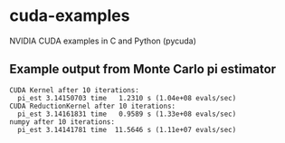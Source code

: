 # cuda-examples
NVIDIA CUDA examples in C and Python (pycuda)

## Example output from Monte Carlo pi estimator
```
CUDA Kernel after 10 iterations:
  pi_est 3.14150703 time   1.2310 s (1.04e+08 evals/sec)
CUDA ReductionKernel after 10 iterations:
  pi_est 3.14161831 time   0.9589 s (1.33e+08 evals/sec)
numpy after 10 iterations:
  pi_est 3.14141781 time  11.5646 s (1.11e+07 evals/sec)
```